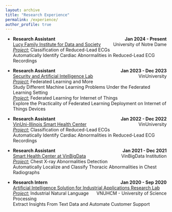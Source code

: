 ```yaml
---
layout: archive
title: "Research Experience"
permalink: /experience/
author_profile: true
---
```


* <span style="float: left;">**Research Assistant**</span><span style="float: right;">**Jan 2024 - Present**</span><br />
<span style="float: left;">[Lucy Family Institute for Data and Society](https://lucyinstitute.nd.edu)</span><span style="float: right;">University of Notre Dame</span><br />
<ins>*Project:*</ins> Classification of Reduced-Lead ECGs<br />
Automatically Identify Cardiac Abnormalities in Reduced-Lead ECG Recordings

* <span style="float: left;">**Research Assistant**</span><span style="float: right;">**Jan 2023 - Dec 2023**</span><br />
<span style="float: left;">[Security and Artificial Intelligence Lab](https://sail-research.com)</span><span style="float: right;">VinUniversity</span><br />
<ins>*Project:*</ins> Federated Learning and More<br />
Study Different Machine Learning Problems Under the Federated Learning Setting<br />
<ins>*Project:*</ins> Federated Learning for Internet of Things<br />
Explore the Practicality of Federated Learning Deployment on Internet of Things Devices

* <span style="float: left;">**Research Assistant**</span><span style="float: right;">**Jan 2022 - Dec 2022**</span><br />
<span style="float: left;">[VinUni-Illinois Smart Health Center](https://smarthealth.vinuni.edu.vn)</span><span style="float: right;">VinUniversity</span><br />
<ins>*Project:*</ins> Classification of Reduced-Lead ECGs<br />
Automatically Identify Cardiac Abnormalities in Reduced-Lead ECG Recordings

* <span style="float: left;">**Research Assistant**</span><span style="float: right;">**Jan 2021 - Dec 2021**</span><br />
<span style="float: left;">[Smart Health Center at VinBigData](https://vindr.ai)</span><span style="float: right;">VinBigData Institution</span><br />
<ins>*Project:*</ins> Chest X-ray Abnormalities Detection<br />
Automatically Localize and Classify Thoracic Abnormalities in Chest Radiographs

* <span style="float: left;">**Research Intern**</span><span style="float: right;">**Jan 2020 - Sep 2020**</span><br />
<span style="float: left;">[Artificial Intelligence Solution for Industrial Applications Research Lab](https://aisia.vn)</span><span style="float: right;">VNUHCM - University of Science</span><br />
<ins>*Project:*</ins> Industrial Natural Language Processing<br />
Extract Insights From Text Data and Automate Customer Support
